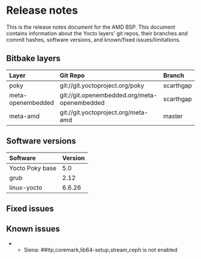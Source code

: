 # Release notes

This is the release notes document for the AMD BSP. This document contains
information about the Yocto layers' git repos, their branches and commit
hashes, software versions, and known/fixed issues/limitations.

## Bitbake layers
| Layer             | Git Repo                                     | Branch    | Commit Hash/Tag                          |
|:------------------|:---------------------------------------------|:----------|:-----------------------------------------|
| poky              | git://git.yoctoproject.org/poky              | scarthgap | tags/yocto-5.0                      |
| meta-openembedded | git://git.openembedded.org/meta-openembedded | scarthgap | 402affcc073db39f782c1ebfd718edd5f11eed4c |
| meta-amd          | git://git.yoctoproject.org/meta-amd          | master    | 

## Software versions
| Software        | Version  |
|:----------------|:---------|
| Yocto Poky base | 5.0      |
| grub            | 2.12     |
| linux-yocto     | 6.6.26   |

## Fixed issues

## Known issues

* * Siena:
##ltp,coremark,lib64-setup,stream,ceph is not enabled
